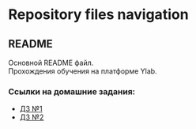 # Repository files navigation
## README
Основной README файл.  
Прохождения обучения на платформе Ylab.

### Ссылки на домашние задания:
- [ДЗ №1](homework_1/src/main/java/org/example/FinanceManager.java)
- [ДЗ №2]()
